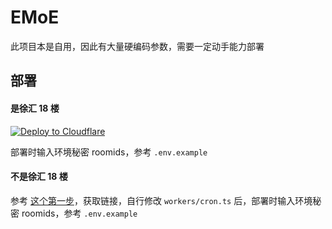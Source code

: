 # EMoE

此项目本是自用，因此有大量硬编码参数，需要一定动手能力部署

## 部署

#### 是徐汇 18 楼

[![Deploy to Cloudflare](https://deploy.workers.cloudflare.com/button)](https://deploy.workers.cloudflare.com/?url=https://github.com/chai-mi/elec)

部署时输入环境秘密 roomids，参考 `.env.example`

#### 不是徐汇 18 楼

参考 [这个第一步](https://github.com/lxl66566/ecust-electricity-statistics)，获取链接，自行修改 `workers/cron.ts` 后，部署时输入环境秘密 roomids，参考 `.env.example`
